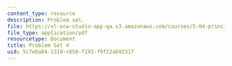 ```yaml
---
content_type: resource
description: Problem set.
file: https://ol-ocw-studio-app-qa.s3.amazonaws.com/courses/5-04-principles-of-inorganic-chemistry-ii-fall-2008/5c7eba841319c650f193f9f22ab92317_5_04_f08_ps4.pdf
file_type: application/pdf
resourcetype: Document
title: Problem Set 4
uid: 5c7eba84-1319-c650-f193-f9f22ab92317
---
```

